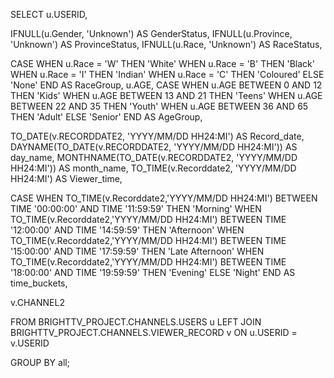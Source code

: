 SELECT 
u.USERID,

IFNULL(u.Gender, 'Unknown') AS GenderStatus,
IFNULL(u.Province, 'Unknown') AS ProvinceStatus,
IFNULL(u.Race, 'Unknown') AS RaceStatus,
    
CASE
WHEN u.Race = 'W' THEN 'White'
WHEN u.Race = 'B' THEN 'Black'
WHEN u.Race = 'I' THEN 'Indian'
WHEN u.Race = 'C' THEN 'Coloured'
ELSE 'None'
END AS RaceGroup,
u.AGE,
CASE
WHEN u.AGE BETWEEN 0 AND 12 THEN 'Kids'
WHEN u.AGE BETWEEN 13 AND 21 THEN 'Teens'
WHEN u.AGE BETWEEN 22 AND 35 THEN 'Youth'
WHEN u.AGE BETWEEN 36 AND 65 THEN 'Adult'
ELSE 'Senior'
END AS AgeGroup,
    
TO_DATE(v.RECORDDATE2, 'YYYY/MM/DD HH24:MI') AS Record_date,
DAYNAME(TO_DATE(v.RECORDDATE2, 'YYYY/MM/DD HH24:MI')) AS day_name,
MONTHNAME(TO_DATE(v.RECORDDATE2, 'YYYY/MM/DD HH24:MI')) AS month_name,
TO_TIME(v.Recorddate2, 'YYYY/MM/DD HH24:MI') AS Viewer_time,

CASE
WHEN TO_TIME(v.Recorddate2,'YYYY/MM/DD HH24:MI') BETWEEN TIME '00:00:00' AND TIME '11:59:59' THEN 'Morning'
WHEN TO_TIME(v.Recorddate2,'YYYY/MM/DD HH24:MI') BETWEEN TIME '12:00:00' AND TIME '14:59:59' THEN 'Afternoon'
WHEN TO_TIME(v.Recorddate2,'YYYY/MM/DD HH24:MI') BETWEEN TIME '15:00:00' AND TIME '17:59:59' THEN 'Late Afternoon'
WHEN TO_TIME(v.Recorddate2,'YYYY/MM/DD HH24:MI') BETWEEN TIME '18:00:00' AND TIME '19:59:59' THEN 'Evening'
ELSE 'Night'
END AS time_buckets,
  
v.CHANNEL2

FROM BRIGHTTV_PROJECT.CHANNELS.USERS u
LEFT JOIN BRIGHTTV_PROJECT.CHANNELS.VIEWER_RECORD v
ON u.USERID = v.USERID

GROUP BY all;
